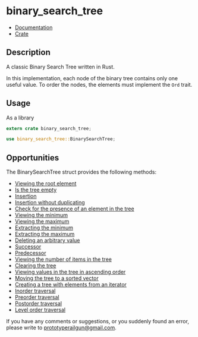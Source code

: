 # binary_search_tree

* [Documentation](https://docs.rs/binary_search_tree/)
* [Crate](https://crates.io/crates/binary_search_tree)


## Description

<p>A classic Binary Search Tree written in Rust.</p>

In this implementation, each node of the binary tree contains only one useful value. To order the nodes, the elements must implement the ```Ord``` trait.

## Usage

As a library
```rust
extern crate binary_search_tree;

use binary_search_tree::BinarySearchTree;
```


## Opportunities

The BinarySearchTree struct provides the following methods: 
* [Viewing the root element](https://docs.rs/binary_search_tree/0.2.0/binary_search_tree/struct.BinarySearchTree.html#method.root)
* [Is the tree empty](https://docs.rs/binary_search_tree/0.2.0/binary_search_tree/struct.BinarySearchTree.html#method.is_empty)
* [Insertion](https://docs.rs/binary_search_tree/0.2.0/binary_search_tree/struct.BinarySearchTree.html#method.insert)
* [Insertion without duplicating](https://docs.rs/binary_search_tree/0.2.0/binary_search_tree/struct.BinarySearchTree.html#method.insert_without_dup)
* [Check for the presence of an element in the tree](https://docs.rs/binary_search_tree/0.2.0/binary_search_tree/struct.BinarySearchTree.html#method.contains)
* [Viewing the minimum](https://docs.rs/binary_search_tree/0.2.0/binary_search_tree/struct.BinarySearchTree.html#method.min)
* [Viewing the maximum](https://docs.rs/binary_search_tree/0.2.0/binary_search_tree/struct.BinarySearchTree.html#method.max)
* [Extracting the minimum](https://docs.rs/binary_search_tree/0.2.0/binary_search_tree/struct.BinarySearchTree.html#method.extract_min)
* [Extracting the maximum](https://docs.rs/binary_search_tree/0.2.0/binary_search_tree/struct.BinarySearchTree.html#method.extract)
* [Deleting an arbitrary value](https://docs.rs/binary_search_tree/0.2.0/binary_search_tree/struct.BinarySearchTree.html#method.remove)
* [Successor](https://docs.rs/binary_search_tree/0.2.0/binary_search_tree/struct.BinarySearchTree.html#method.successor)
* [Predecessor](https://docs.rs/binary_search_tree/0.2.0/binary_search_tree/struct.BinarySearchTree.html#method.predecessor)
* [Viewing the number of items in the tree](https://docs.rs/binary_search_tree/0.2.0/binary_search_tree/struct.BinarySearchTree.html#method.len)
* [Clearing the tree](https://docs.rs/binary_search_tree/0.2.0/binary_search_tree/struct.BinarySearchTree.html#method.clear)
* [Viewing values in the tree in ascending order](https://docs.rs/binary_search_tree/0.2.0/binary_search_tree/struct.BinarySearchTree.html#method.sorted_vec)
* [Moving the tree to a sorted vector](https://docs.rs/binary_search_tree/0.2.0/binary_search_tree/struct.BinarySearchTree.html#method.into_sorted_vec)
* [Creating a tree with elements from an iterator](https://docs.rs/binary_search_tree/0.2.0/binary_search_tree/struct.BinarySearchTree.html#method.from_iter)
* [Inorder traversal](https://docs.rs/binary_search_tree/0.2.0/binary_search_tree/struct.BinarySearchTree.html#method.inorder)
* [Preorder traversal](https://docs.rs/binary_search_tree/0.2.0/binary_search_tree/struct.BinarySearchTree.html#method.preorder)
* [Postorder traversal](https://docs.rs/binary_search_tree/0.2.0/binary_search_tree/struct.BinarySearchTree.html#method.postorder)
* [Level order traversal](https://docs.rs/binary_search_tree/0.2.0/binary_search_tree/struct.BinarySearchTree.html#method.level_order)


If you have any comments or suggestions, or you suddenly found an error, please write to prototyperailgun@gmail.com.
